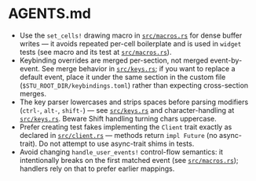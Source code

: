 # AGENTS.md

- Use the `set_cells!` drawing macro in [`src/macros.rs`](src/macros.rs:33) for dense buffer writes — it avoids repeated per-cell boilerplate and is used in `widget` tests (see macro and its test at [`src/macros.rs`](src/macros.rs:48-66)).
- Keybinding overrides are merged per-section, not merged event-by-event. See merge behavior in [`src/keys.rs`](src/keys.rs:236-244); if you want to replace a default event, place it under the same section in the custom file (`$STU_ROOT_DIR/keybindings.toml`) rather than expecting cross-section merges.
- The key parser lowercases and strips spaces before parsing modifiers (`ctrl-`, `alt-`, `shift-`) — see [`src/keys.rs`](src/keys.rs:255-269) and character-handling at [`src/keys.rs`](src/keys.rs:322-328). Beware Shift handling turning chars uppercase.
- Prefer creating test fakes implementing the `Client` trait exactly as declared in [`src/client.rs`](src/client.rs:39-62) — methods return `impl Future` (no async-trait). Do not attempt to use async-trait shims in tests.
- Avoid changing `handle_user_events!` control-flow semantics: it intentionally breaks on the first matched event (see [`src/macros.rs`](src/macros.rs:2-14)); handlers rely on that to prefer earlier mappings.